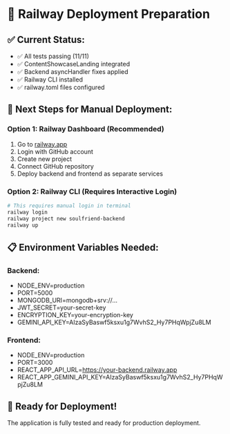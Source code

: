 # 🚀 Railway Deployment Preparation

## ✅ **Current Status:**
- ✅ All tests passing (11/11)
- ✅ ContentShowcaseLanding integrated
- ✅ Backend asyncHandler fixes applied
- ✅ Railway CLI installed
- ✅ railway.toml files configured

## 🎯 **Next Steps for Manual Deployment:**

### **Option 1: Railway Dashboard (Recommended)**
1. Go to [railway.app](https://railway.app)
2. Login with GitHub account
3. Create new project
4. Connect GitHub repository
5. Deploy backend and frontend as separate services

### **Option 2: Railway CLI (Requires Interactive Login)**
```bash
# This requires manual login in terminal
railway login
railway project new soulfriend-backend
railway up
```

## 📋 **Environment Variables Needed:**

### **Backend:**
- NODE_ENV=production
- PORT=5000
- MONGODB_URI=mongodb+srv://...
- JWT_SECRET=your-secret-key
- ENCRYPTION_KEY=your-encryption-key
- GEMINI_API_KEY=AIzaSyBaswf5ksxu1g7WvhS2_Hy7PHqWpjZu8LM

### **Frontend:**
- NODE_ENV=production
- PORT=3000
- REACT_APP_API_URL=https://your-backend.railway.app
- REACT_APP_GEMINI_API_KEY=AIzaSyBaswf5ksxu1g7WvhS2_Hy7PHqWpjZu8LM

## 🎊 **Ready for Deployment!**

The application is fully tested and ready for production deployment.
